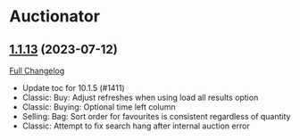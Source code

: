 # Auctionator

## [1.1.13](https://github.com/Auctionator/Auctionator/tree/1.1.13) (2023-07-12)
[Full Changelog](https://github.com/Auctionator/Auctionator/compare/10.1.12...1.1.13) 

- Update toc for 10.1.5 (#1411)  
- Classic: Buy: Adjust refreshes when using load all results option  
- Classic: Buying: Optional time left column  
- Selling: Bag: Sort order for favourites is consistent regardless of quantity  
- Classic: Attempt to fix search hang after internal auction error  
